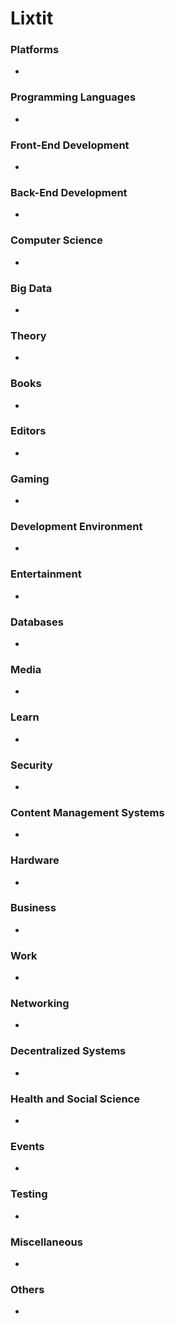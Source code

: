 # Lixtit

### Platforms
-

### Programming Languages
-

### Front-End Development
-

### Back-End Development
-

### Computer Science
-

### Big Data
-

### Theory
-

### Books
-

### Editors
-

### Gaming
-

### Development Environment
-

### Entertainment
-

### Databases
-

### Media
-

### Learn
-

### Security
-

### Content Management Systems
-

### Hardware
-

### Business
-

### Work
-

### Networking
-

### Decentralized Systems
-

### Health and Social Science
-

### Events
-

### Testing
-

### Miscellaneous
-

### Others
-
